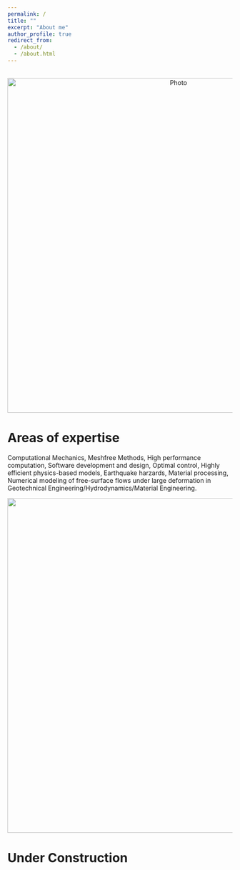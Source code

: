 ```yaml
---
permalink: /
title: ""
excerpt: "About me"
author_profile: true
redirect_from: 
  - /about/
  - /about.html
---
```


<p align="center">
  <img src="https://maozirui.github.io/images/Computational_Mechanics.png" alt="Photo" style="width: 750px;"/> 
</p>

# Areas of expertise

Computational Mechanics, Meshfree Methods, High performance computation, Software development and design, Optimal control, Highly efficient physics-based models, Earthquake harzards, Material processing, Numerical modeling of free-surface flows under large deformation in Geotechnical Engineering/Hydrodynamics/Material Engineering.

<p align="center">
<img src="https://maozirui.github.io/images/Shear Peeling Process.gif" width="750"/>
</p>

# Under Construction
